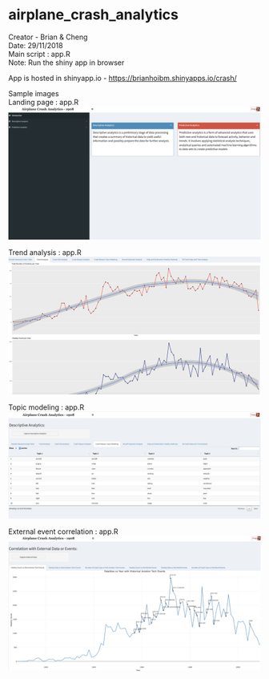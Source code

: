 # airplane_crash_analytics

Creator - Brian & Cheng<br/>
Date: 29/11/2018<br/>
Main script : app.R<br/>
Note: Run the shiny app in browser

App is hosted in shinyapp.io - https://brianhoibm.shinyapps.io/crash/<br/>

Sample images<br/>
Landing page : app.R<br/>
![alt text](Pic1.png)<br/>

Trend analysis : app.R<br/>
![alt text](Pic2.png)<br/>

Topic modeling : app.R<br/>
![alt text](Pic3.png)<br/>

External event correlation : app.R<br/>
![alt text](Pic4.png)<br/>


